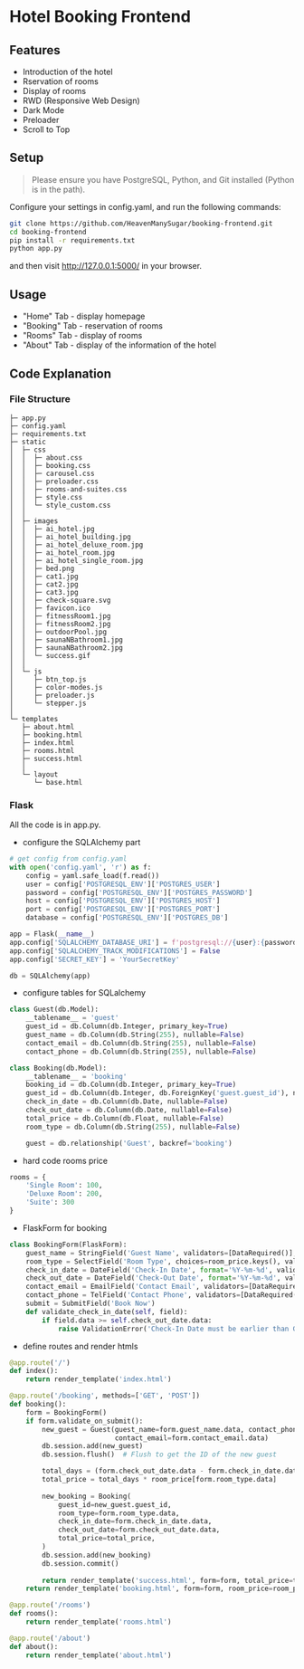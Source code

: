 # Hotel Booking Frontend

## Features
- Introduction of the hotel
- Rservation of rooms
- Display of rooms
- RWD (Responsive Web Design)
- Dark Mode
- Preloader
- Scroll to Top


## Setup
> Please ensure you have PostgreSQL, Python, and Git installed (Python is in the path).

Configure your settings in config.yaml, and run the following commands:

```bash
git clone https://github.com/HeavenManySugar/booking-frontend.git
cd booking-frontend
pip install -r requirements.txt
python app.py
```

and then visit http://127.0.0.1:5000/ in your browser.

## Usage

- "Home" Tab - display homepage
- "Booking" Tab - reservation of rooms
- "Rooms" Tab - display of rooms
- "About" Tab - display of the information of the hotel

## Code Explanation

### File Structure
```
├─ app.py
├─ config.yaml
├─ requirements.txt
├─ static
│  ├─ css
│  │  ├─ about.css
│  │  ├─ booking.css
│  │  ├─ carousel.css
│  │  ├─ preloader.css
│  │  ├─ rooms-and-suites.css
│  │  ├─ style.css
│  │  └─ style_custom.css
│  │
│  ├─ images
│  │  ├─ ai_hotel.jpg
│  │  ├─ ai_hotel_building.jpg
│  │  ├─ ai_hotel_deluxe_room.jpg
│  │  ├─ ai_hotel_room.jpg
│  │  ├─ ai_hotel_single_room.jpg
│  │  ├─ bed.png
│  │  ├─ cat1.jpg
│  │  ├─ cat2.jpg
│  │  ├─ cat3.jpg
│  │  ├─ check-square.svg
│  │  ├─ favicon.ico
│  │  ├─ fitnessRoom1.jpg
│  │  ├─ fitnessRoom2.jpg
│  │  ├─ outdoorPool.jpg
│  │  ├─ saunaNBathroom1.jpg
│  │  ├─ saunaNBathroom2.jpg
│  │  └─ success.gif
│  │
│  └─ js
│     ├─ btn_top.js
│     ├─ color-modes.js
│     ├─ preloader.js
│     └─ stepper.js
│
└─ templates
   ├─ about.html
   ├─ booking.html
   ├─ index.html
   ├─ rooms.html
   ├─ success.html
   │
   └─ layout
      └─ base.html
```

### Flask

All the code is in app.py.


- configure the SQLAlchemy part
```python
# get config from config.yaml
with open('config.yaml', 'r') as f:
    config = yaml.safe_load(f.read())
    user = config['POSTGRESQL_ENV']['POSTGRES_USER']
    password = config['POSTGRESQL_ENV']['POSTGRES_PASSWORD']
    host = config['POSTGRESQL_ENV']['POSTGRES_HOST']
    port = config['POSTGRESQL_ENV']['POSTGRES_PORT']
    database = config['POSTGRESQL_ENV']['POSTGRES_DB']

app = Flask(__name__)
app.config['SQLALCHEMY_DATABASE_URI'] = f'postgresql://{user}:{password}@{host}:{port}/{database}'
app.config['SQLALCHEMY_TRACK_MODIFICATIONS'] = False
app.config['SECRET_KEY'] = 'YourSecretKey'

db = SQLAlchemy(app)
```

- configure tables for SQLalchemy
```python
class Guest(db.Model):
    __tablename__ = 'guest'
    guest_id = db.Column(db.Integer, primary_key=True)
    guest_name = db.Column(db.String(255), nullable=False)
    contact_email = db.Column(db.String(255), nullable=False)
    contact_phone = db.Column(db.String(255), nullable=False)

class Booking(db.Model):
    __tablename__ = 'booking'
    booking_id = db.Column(db.Integer, primary_key=True)
    guest_id = db.Column(db.Integer, db.ForeignKey('guest.guest_id'), nullable=False)
    check_in_date = db.Column(db.Date, nullable=False)
    check_out_date = db.Column(db.Date, nullable=False)
    total_price = db.Column(db.Float, nullable=False)
    room_type = db.Column(db.String(255), nullable=False)

    guest = db.relationship('Guest', backref='booking')
```

- hard code rooms price
```python
rooms = {
    'Single Room': 100,
    'Deluxe Room': 200,
    'Suite': 300
}
```

- FlaskForm for booking
```python
class BookingForm(FlaskForm):
    guest_name = StringField('Guest Name', validators=[DataRequired()], description="Name")
    room_type = SelectField('Room Type', choices=room_price.keys(), validators=[DataRequired()], description="Room Type")
    check_in_date = DateField('Check-In Date', format='%Y-%m-%d', validators=[DataRequired()], description="Check-In Date")
    check_out_date = DateField('Check-Out Date', format='%Y-%m-%d', validators=[DataRequired()], description="Check-Out Date")
    contact_email = EmailField('Contact Email', validators=[DataRequired()], description="Email")
    contact_phone = TelField('Contact Phone', validators=[DataRequired()], description="Phone Number")
    submit = SubmitField('Book Now')
    def validate_check_in_date(self, field):
        if field.data >= self.check_out_date.data:
            raise ValidationError('Check-In Date must be earlier than Check-Out Date.')
```

- define routes and render htmls
```python
@app.route('/')
def index():
    return render_template('index.html')

@app.route('/booking', methods=['GET', 'POST'])
def booking():
    form = BookingForm()
    if form.validate_on_submit():
        new_guest = Guest(guest_name=form.guest_name.data, contact_phone=form.contact_phone.data,
                          contact_email=form.contact_email.data)
        db.session.add(new_guest)
        db.session.flush()  # Flush to get the ID of the new guest

        total_days = (form.check_out_date.data - form.check_in_date.data).days
        total_price = total_days * room_price[form.room_type.data]
        
        new_booking = Booking(
            guest_id=new_guest.guest_id,
            room_type=form.room_type.data,
            check_in_date=form.check_in_date.data,
            check_out_date=form.check_out_date.data,
            total_price=total_price,
        )
        db.session.add(new_booking)
        db.session.commit()
        
        return render_template('success.html', form=form, total_price=total_price)
    return render_template('booking.html', form=form, room_price=room_price)

@app.route('/rooms')
def rooms():
    return render_template('rooms.html')

@app.route('/about')
def about():
    return render_template('about.html')
```
